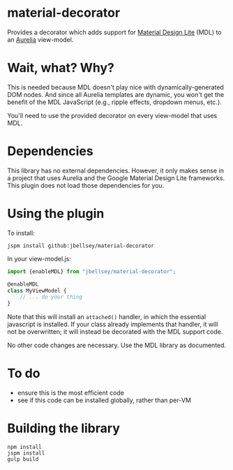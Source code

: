 # material-decorator

Provides a decorator which adds support for 
[Material Design Lite](http://getmdl.io) (MDL) to an 
[Aurelia](http://aurelia.io) view-model.

# Wait, what? Why?

This is needed because MDL doesn't play nice with dynamically-generated 
DOM nodes. And since all Aurelia templates are dynamic, you won't
get the benefit of the MDL JavaScript (e.g., ripple effects, dropdown
menus, etc.). 

You'll need to use the provided decorator on every view-model that uses MDL.

# Dependencies

This library has no external dependencies. However, it only makes sense in a project
that uses Aurelia and the Google Material Design Lite frameworks. This plugin 
does not load those dependencies for you.

# Using the plugin

To install:

```
jspm install github:jbellsey/material-decorator
```

In your view-model.js:

```javascript
import {enableMDL} from "jbellsey/material-decorator";

@enableMDL
class MyViewModel {
    // ... do your thing
}
``` 

Note that this will install an `attached()` handler, in which the essential javascript is installed.
If your class already implements that handler, it will not be overwritten; it will instead be 
decorated with the MDL support code.

No other code changes are necessary. Use the MDL library as documented.

# To do

* ensure this is the most efficient code
* see if this code can be installed globally, rather than per-VM

# Building the library

```
npm install
jspm install
gulp build
```
